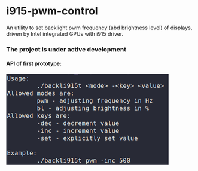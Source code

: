 # i915-pwm-control
An utility to set backlight pwm frequency (abd brightness level) of displays, driven by Intel integrated GPUs with i915 driver.

### The project is under active development

#### API of first prototype:
![](cli_screenshot.png)
